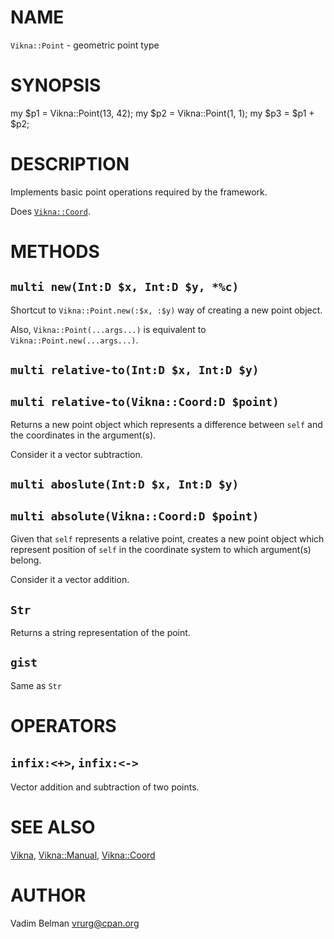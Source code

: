 NAME
====



`Vikna::Point` - geometric point type

SYNOPSIS
========



my $p1 = Vikna::Point(13, 42); my $p2 = Vikna::Point(1, 1); my $p3 = $p1 + $p2;

DESCRIPTION
===========



Implements basic point operations required by the framework.

Does [`Vikna::Coord`](https://github.com/vrurg/raku-Vikna/blob/v0.0.1/docs/md/Vikna/Coord.md).

METHODS
=======



`multi new(Int:D $x, Int:D $y, *%c)`
------------------------------------

Shortcut to `Vikna::Point.new(:$x, :$y)` way of creating a new point object.

Also, `Vikna::Point(...args...)` is equivalent to `Vikna::Point.new(...args...)`.

`multi relative-to(Int:D $x, Int:D $y)`
---------------------------------------

`multi relative-to(Vikna::Coord:D $point)`
------------------------------------------

Returns a new point object which represents a difference between `self` and the coordinates in the argument(s).

Consider it a vector subtraction.

`multi aboslute(Int:D $x, Int:D $y)`
------------------------------------

`multi absolute(Vikna::Coord:D $point)`
---------------------------------------

Given that `self` represents a relative point, creates a new point object which represent position of `self` in the coordinate system to which argument(s) belong.

Consider it a vector addition.

`Str`
-----

Returns a string representation of the point.

`gist`
------

Same as `Str`

OPERATORS
=========



`infix:<+>`, `infix:<->`
------------------------

Vector addition and subtraction of two points.

SEE ALSO
========

[Vikna](https://github.com/vrurg/raku-Vikna/blob/v0.0.1/docs/md/Vikna.md), [Vikna::Manual](https://github.com/vrurg/raku-Vikna/blob/v0.0.1/docs/md/Vikna/Manual.md), [Vikna::Coord](https://github.com/vrurg/raku-Vikna/blob/v0.0.1/docs/md/Vikna/Coord.md)

AUTHOR
======



Vadim Belman <vrurg@cpan.org>

